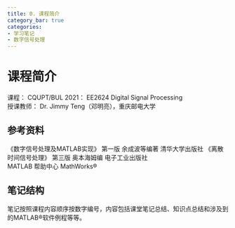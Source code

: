 ```yaml
---
title: 0. 课程简介
category_bar: true
categories: 
- 学习笔记
- 数字信号处理
---
```

# 课程简介
课程： CQUPT/BUL 2021： EE2624 Digital Signal Processing  
授课教师： Dr. Jimmy Teng（邓明亮），重庆邮电大学  
## 参考资料  
《数字信号处理及MATLAB实现》 第一版 余成波等编著 清华大学出版社
《离散时间信号处理》 第三版 奥本海姆编 电子工业出版社  
MATLAB 帮助中心 MathWorks®

## 笔记结构  
笔记按照课程内容顺序按数字编号，内容包括课堂笔记总结、知识点总结和涉及到的MATLAB®软件例程等等。  